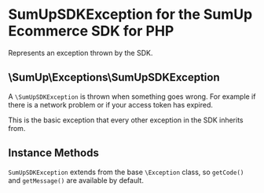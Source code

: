 # SumUpSDKException for the SumUp Ecommerce SDK for PHP

Represents an exception thrown by the SDK.

## \SumUp\Exceptions\SumUpSDKException

A `\SumUpSDKException` is thrown when something goes wrong. For example if there is a network problem or if your access token has expired.

This is the basic exception that every other exception in the SDK inherits from.

## Instance Methods

`SumUpSDKException` extends from the base `\Exception` class, so `getCode()` and `getMessage()` are available by default.
